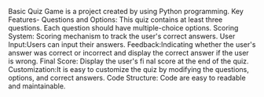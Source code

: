 
Basic Quiz Game is a project created by using Python programming.
Key Features-
Questions and Options: This quiz contains at least three questions. Each question should have multiple-choice options.
Scoring System: Scoring mechanism to track the user's correct answers.
User Input:Users can input their answers. 
Feedback:Indicating whether the user's answer was correct or incorrect and display the correct answer if the user is wrong.
Final Score: Display the user's fi nal score at the end of the quiz.
Customization:It is easy to customize the quiz by modifying the questions, options, and correct answers.
Code Structure: Code are easy to readable and maintainable.
